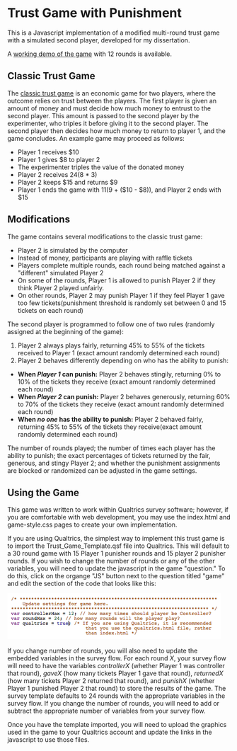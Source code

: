 # Trust Game with Punishment
This is a Javascript implementation of a modified multi-round trust game with a simulated second player, developed for my dissertation. 

A [working demo of the game](http://www.erikasalomon.com/trust) with 12 rounds is available.

## Classic Trust Game
The [classic trust game](https://en.wikibooks.org/wiki/Bestiary_of_Behavioral_Economics/Trust_Game) is an economic game for two players, where the outcome relies on trust between the players. The first player is given an amount of money and must decide how much money to entrust to the second player. This amount is passed to the second player by the experimenter, who triples it before giving it to the second player. The second player then decides how much money to return to player 1, and the game concludes. An example game may proceed as follows:

+ Player 1 receives $10
+ Player 1 gives $8 to player 2
+ The experimenter triples the value of the donated money
+ Player 2 receives $24 ($8 * 3)
+ Player 2 keeps $15 and returns $9
+ Player 1 ends the game with $11 ($9 + ($10 - $8)), and Player 2 ends with $15
 
## Modifications
The game contains several modifications to the classic trust game:

+ Player 2 is simulated by the computer
+ Instead of money, participants are playing with raffle tickets
+ Players complete multiple rounds, each round being matched against a "different" simulated Player 2
+ On some of the rounds, Player 1 is allowed to punish Player 2 if they think Player 2 played unfairly.
+ On other rounds, Player 2 may punish Player 1 if they feel Player 1 gave too few tickets(punishment threshold is randomly set between 0 and 15 tickets on each round)

The second player is programmed to follow one of two rules (randomly assigned at the beginning of the game):

1. Player 2 always plays fairly, returning 45% to 55% of the tickets received to Player 1 (exact amount randomly determined each round)
2. Player 2 behaves differently depending on who has the ability to punish:
  + **When *Player 1* can punish:** Player 2 behaves stingily, returning 0% to 10% of the tickets they receive (exact amount randomly determined each round)
  + **When *Player 2* can punish:** Player 2 behaves generously, returning 60% to 70% of the tickets they receive (exact amount randomly determined each round)
  + **When *no one* has the ability to punish:** Player 2 behaved fairly, returning 45% to 55% of the tickets they receive(exact amount randomly determined each round)

The number of rounds played; the number of times each player has the ability to punish; the exact percentages of tickets returned by the fair, generous, and stingy Player 2; and whether the punishment assignments are blocked or randomized can be adjusted in the game settings.

## Using the Game
This game was written to work within Qualtrics survey software; however, if you are comfortable with web development, you may use the index.html and game-style.css pages to create your own implementation. 

If you are using Qualtrics, the simplest way to implement this trust game is to import the Trust_Game_Template.qsf file into Qualtrics. This will default to a 30 round game with 15 Player 1 punisher rounds and 15 player 2 punisher rounds. If you wish to change the number of rounds or any of the other variables, you will need to update the javascript in the game "question." To do this, click on the organge "JS" button next to the question titled "game" and edit the section of the code that looks like this:

![Game settings](/gamesettings.png) 

If you change number of rounds, you will also need to update the embedded variables in the survey flow. For each round *X*, your survey flow will need to have the variables *controllerX* (whether Player 1 was controller that round), *gaveX* (how many tickets Player 1 gave that round), *returnedX* (how many tickets Player 2 returned that round), and *punishX* (whether Player 1 punished Player 2 that round) to store the results of the game. The survey template defaults to 24 rounds with the appropriate variables in the survey flow. If you change the number of rounds, you will need to add or subtract the appropriate number of variables from your survey flow.

Once you have the template imported, you will need to upload the graphics used in the game to your Qualtrics account and update the links in the javascript to use those files. 
